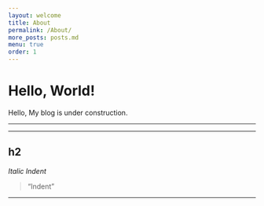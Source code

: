 ```yaml
---
layout: welcome
title: About
permalink: /About/
more_posts: posts.md
menu: true
order: 1
---
```


# Hello, World!

Hello, My blog is under construction.  


***

<!--posts_list-->

***

## h2

_Italic Indent_

> “Indent”



***

<!--author-->
